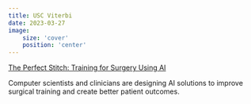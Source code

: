 ```yaml
---
title: USC Viterbi
date: 2023-03-27
image:
    size: 'cover'
    position: 'center'
---
```


[The Perfect Stitch: Training for Surgery Using AI](https://viterbischool.usc.edu/news/2023/03/the-perfect-stitch-training-for-surgery-using-ai/)

Computer scientists and clinicians are designing AI solutions to improve surgical training and create better patient outcomes.

<!--more-->